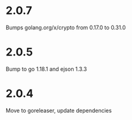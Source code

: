 # 2.0.7

Bumps golang.org/x/crypto from 0.17.0 to 0.31.0

# 2.0.5

Bump to go 1.18.1 and ejson 1.3.3

# 2.0.4

Move to goreleaser, update dependencies
